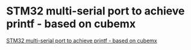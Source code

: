 # STM32 multi-serial port to achieve printf - based on cubemx
[STM32 multi-serial port to achieve printf - based on cubemx](https://aiwithcloud.com/2022/09/19/stm32_multi_serial_port_to_achieve_printf___based_on_cubemx/)